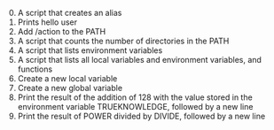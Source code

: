 0. A script that creates an alias
1. Prints hello user
2. Add /action to the PATH
3. A script that counts the number of directories in the PATH
4. A script that lists environment variables
5. A script that lists all local variables and environment variables, and functions
6. Create a new local variable
7. Create a new global variable
8. Print the result of the addition of 128 with the value stored in the environment variable TRUEKNOWLEDGE, followed by a new line
9. Print the result of POWER divided by DIVIDE, followed by a new line

